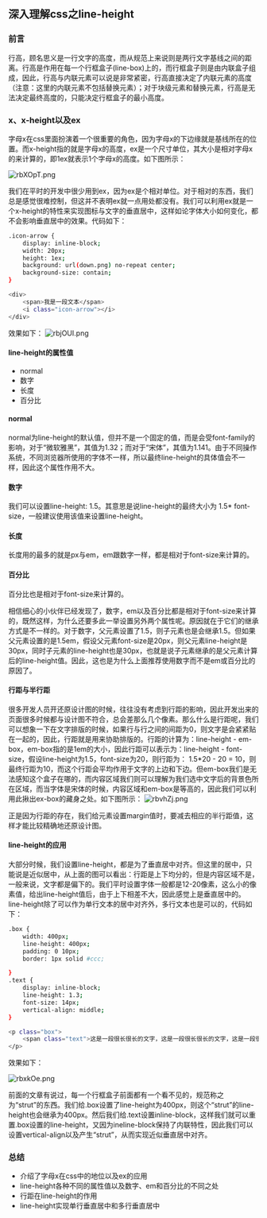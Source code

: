 ## 深入理解css之line-height

### 前言
行高，顾名思义是一行文字的高度，而从规范上来说则是两行文字基线之间的距离。行高是作用在每一个行框盒子(line-box)上的，而行框盒子则是由内联盒子组成，因此，行高与内联元素可以说是非常紧密，行高直接决定了内联元素的高度（注意：这里的内联元素不包括替换元素）；对于块级元素和替换元素，行高是无法决定最终高度的，只能决定行框盒子的最小高度。

### x、x-height以及ex

字母x在css里面扮演着一个很重要的角色，因为字母x的下边缘就是基线所在的位置。而x-height指的就是字母x的高度，ex是一个尺寸单位，其大小是相对字母x的来计算的，即1ex就表示1个字母x的高度。如下图所示：

![rbXOpT.png](https://s3.ax1x.com/2020/12/29/rbXOpT.png)

我们在平时的开发中很少用到ex，因为ex是个相对单位。对于相对的东西，我们总是感觉很难控制，但这并不表明ex就一点用处都没有。我们可以利用ex就是一个x-height的特性来实现图标与文字的垂直居中，这样如论字体大小如何变化，都不会影响垂直居中的效果。代码如下：

```sh
.icon-arrow {
    display: inline-block;
    width: 20px;
    height: 1ex;
    background: url(down.png) no-repeat center;
    background-size: contain;
}
```

```sh
<div>
    <span>我是一段文本</span>
    <i class="icon-arrow"></i>
</div>
```

效果如下：
![rbjOUI.png](https://s3.ax1x.com/2020/12/29/rbjOUI.png)

#### line-height的属性值
- normal
- 数字
- 长度
- 百分比
#### normal
normal为line-height的默认值，但并不是一个固定的值，而是会受font-family的影响，对于“微软雅黑”，其值为1.32；而对于“宋体”，其值为1.141。由于不同操作系统，不同浏览器所使用的字体不一样，所以最终line-height的具体值会不一样，因此这个属性作用不大。

#### 数字
我们可以设置line-height: 1.5。其意思是说line-height的最终大小为 1.5* font-size，一般建议使用该值来设置line-height。

#### 长度
长度用的最多的就是px与em，em跟数字一样，都是相对于font-size来计算的。

#### 百分比
百分比也是相对于font-size来计算的。

相信细心的小伙伴已经发现了，数字，em以及百分比都是相对于font-size来计算的，既然这样，为什么还要多此一举设置另外两个属性呢。原因就在于它们的继承方式是不一样的。对于数字，父元素设置了1.5，则子元素也是会继承1.5。但如果父元素设置的是1.5em，假设父元素font-size是20px，则父元素line-height是30px，同时子元素的line-height也是30px，也就是说子元素继承的是父元素计算后的line-height值。因此，这也是为什么上面推荐使用数字而不是em或百分比的原因了。

#### 行距与半行距
很多开发人员开还原设计图的时候，往往没有考虑到行距的影响，因此开发出来的页面很多时候都与设计图不符合，总会差那么几个像素。那么什么是行距呢，我们可以想象一下在文字排版的时候，如果行与行之间的间距为0，则文字是会紧紧贴在一起的，因此，行距就是用来协助排版的。行距的计算为：line-height - em-box，em-box指的是1em的大小，因此行距可以表示为：line-height - font-size，假设line-height为1.5，font-size为20，则行距为：
1.5*20 - 20 = 10，则最终行距为10，而这个行距会平均作用于文字的上边和下边。但em-box我们是无法感知这个盒子在哪的，而内容区域我们则可以理解为我们选中文字后的背景色所在区域，而当字体是宋体的时候，内容区域和em-box是等高的，因此我们可以利用此揪出ex-box的藏身之处。如下图所示：
![rbvhZj.png](https://s3.ax1x.com/2020/12/29/rbvhZj.png)

正是因为行距的存在，我们给元素设置margin值时，要减去相应的半行距值，这样才能比较精确地还原设计图。

#### line-height的应用

大部分时候，我们设置line-height，都是为了垂直居中对齐。但这里的居中，只能说是近似居中，从上面的图可以看出：行距是上下均分的，但是内容区域不是，一般来说，文字都是偏下的。我们平时设置字体一般都是12-20像素，这么小的像素值，给出line-height值后，由于上下相差不大，因此感觉上是垂直居中的。line-height除了可以作为单行文本的居中对齐外，多行文本也是可以的，代码如下：

```sh
.box {
    width: 400px;
    line-height: 400px;
    padding: 0 10px;
    border: 1px solid #ccc;

}
.text {
    display: inline-block;
    line-height: 1.3;
    font-size: 14px;
    vertical-align: middle;
}
```

```sh
<p class="box">
    <span class="text">这是一段很长很长的文字，这是一段很长很长的文字，这是一段很长很长的文字，这是一段很长很长的文字，这是一段很长很长的文字</span>
</p>
```
效果如下：

![rbxkOe.png](https://s3.ax1x.com/2020/12/29/rbxkOe.png)

前面的文章有说过，每一个行框盒子前面都有一个看不见的，规范称之为“strut”的东西。我们给.box设置了line-height为400px，则这个“strut”的line-height也会继承为400px。然后我们给.text设置inline-block，这样我们就可以重置.box设置的line-height，又因为ineline-block保持了内联特性，因此我们可以设置vertical-align以及产生“strut”，从而实现近似垂直居中对齐。

### 总结

- 介绍了字母x在css中的地位以及ex的应用
- line-height各种不同的属性值以及数字、em和百分比的不同之处
- 行距在line-height的作用
- line-height实现单行垂直居中和多行垂直居中